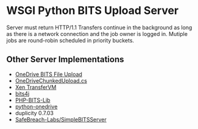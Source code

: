 WSGI Python BITS Upload Server
==============================

Server must return HTTP/1.1
Transfers continue in the background as long as there is a
network connection and the job owner is logged in.
Mutiple jobs are round-robin scheduled in priority buckets.


Other Server Implementations
----------------------------
 * [OneDrive BITS File Upload](https://dev.onedrive.com/items/upload_large_files.htm)
 * [OneDriveChunkedUpload.cs](https://gist.github.com/ificator/3460d7b9d0bff74eb0ff)
 * [Xen TransferVM](https://github.com/xenserver/transfervm)
 * [bits4j](https://github.com/rhible/bits4j)
 * [PHP-BITS-Lib](https://github.com/Ivan-du-toit/PHP-BITS-Lib)
 * [python-onedrive](https://github.com/mk-fg/python-onedrive)
 * duplicity 0.7.03
 * [SafeBreach-Labs/SimpleBITSServer](https://github.com/SafeBreach-Labs/SimpleBITSServer)

